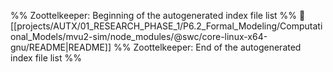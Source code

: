 %% Zoottelkeeper: Beginning of the autogenerated index file list  %%
📄 [[projects/AUTX/01_RESEARCH_PHASE_1/P6.2_Formal_Modeling/Computational_Models/mvu2-sim/node_modules/@swc/core-linux-x64-gnu/README|README]]
%% Zoottelkeeper: End of the autogenerated index file list  %%
